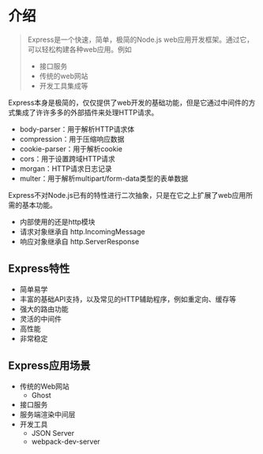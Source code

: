 # 介绍

> Express是一个快速，简单，极简的Node.js web应用开发框架。通过它，可以轻松构建各种web应用。例如
> - 接口服务
> - 传统的web网站
> - 开发工具集成等

Express本身是极简的，仅仅提供了web开发的基础功能，但是它通过中间件的方式集成了许许多多的外部插件来处理HTTP请求。

- body-parser：用于解析HTTP请求体
- compression：用于压缩响应数据
- cookie-parser：用于解析cookie
- cors：用于设置跨域HTTP请求
- morgan：HTTP请求日志记录
- multer：用于解析multipart/form-data类型的表单数据

Express不对Node.js已有的特性进行二次抽象，只是在它之上扩展了web应用所需的基本功能。

- 内部使用的还是http模块
- 请求对象继承自 http.IncomingMessage
- 响应对象继承自 http.ServerResponse

## Express特性

- 简单易学
- 丰富的基础API支持，以及常见的HTTP辅助程序，例如重定向、缓存等
- 强大的路由功能
- 灵活的中间件
- 高性能
- 非常稳定

## Express应用场景

- 传统的Web网站
  - Ghost
- 接口服务
- 服务端渲染中间层
- 开发工具
  - JSON Server
  - webpack-dev-server

